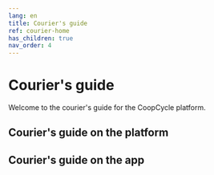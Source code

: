 ```yaml
---
lang: en
title: Courier's guide
ref: courier-home
has_children: true
nav_order: 4
---
```


# Courier's guide

Welcome to the courier's guide for the CoopCycle platform.

## Courier's guide on the platform

## Courier's guide on the app
